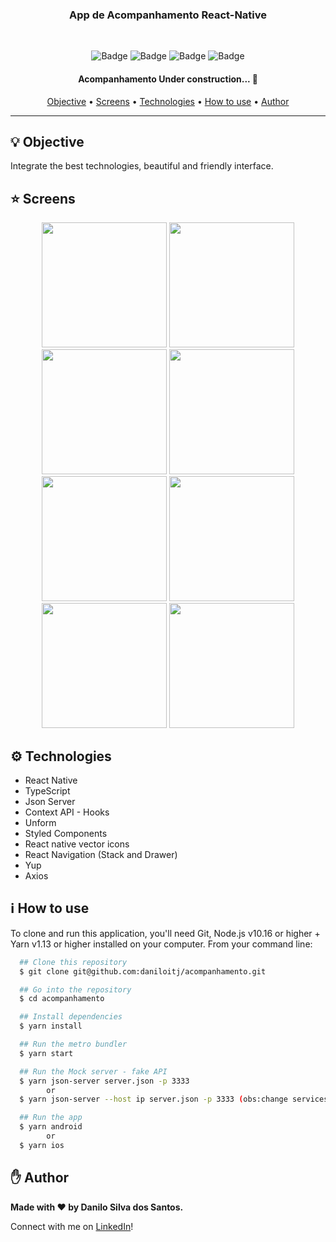 <h3 align="center">App de Acompanhamento React-Native</h3>

<br />

<div align="center">

![Badge](https://img.shields.io/github/issues/daniloitj/acompanhamento)
![Badge](https://img.shields.io/github/forks/daniloitj/acompanhamento)
![Badge](https://img.shields.io/github/stars/daniloitj/acompanhamento)
![Badge](https://img.shields.io/github/license/daniloitj/acompanhamento)

</div>

<h4 align="center">
	Acompanhamento Under construction...  🚧
</h4>

<p align="center">
 <a href="#bulb-objective">Objective</a> •
 <a href="#star-screens">Screens</a> •
 <a href="#gear-technologies">Technologies</a> •
 <a href="#information_source-how-to-use">How to use</a> •
 <a href="#hand-author">Author</a>
</p>

---

## :bulb: Objective

Integrate the best technologies, beautiful and friendly interface.

## :star: Screens

<div align="center">

<img src=".github/assets/screens/create-account.jpeg" width="200"/>
<img src=".github/assets/screens/login.jpeg" width="200"/>
<img src=".github/assets/screens/home.jpeg" width="200"/>
<img src=".github/assets/screens/list-and-remove-vehicles.jpeg" width="200"/>
<img src=".github/assets/screens/add-vehicle.jpeg" width="200"/>
<img src=".github/assets/screens/scanner.jpeg" width="200"/>
<img src=".github/assets/screens/select-options.jpeg" width="200"/>
<img src=".github/assets/screens/park-status.jpeg" width="200"/>

</div>

## :gear: Technologies

- React Native
- TypeScript
- Json Server
- Context API - Hooks
- Unform
- Styled Components
- React native vector icons
- React Navigation (Stack and Drawer)
- Yup
- Axios

## :information_source: How to use

To clone and run this application, you'll need Git, Node.js v10.16 or higher + Yarn v1.13 or higher installed on your computer. From your command line:

```bash
  ## Clone this repository
  $ git clone git@github.com:daniloitj/acompanhamento.git

  ## Go into the repository
  $ cd acompanhamento

  ## Install dependencies
  $ yarn install

  ## Run the metro bundler
  $ yarn start

  ## Run the Mock server - fake API
  $ yarn json-server server.json -p 3333
        or
  $ yarn json-server --host ip server.json -p 3333 (obs:change services)

  ## Run the app
  $ yarn android
        or
  $ yarn ios
```

## :hand: Author

<strong>Made with :heart: by Danilo Silva dos Santos.</strong>

Connect with me on [LinkedIn](https://www.linkedin.com/in/daniloitj/)!